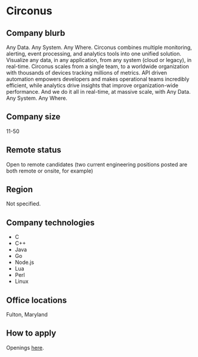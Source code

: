 # Circonus

## Company blurb

Any Data. Any System. Any Where. Circonus combines multiple monitoring, alerting, event processing, and analytics tools into one unified solution. Visualize any data, in any application, from any system (cloud or legacy), in real-time. Circonus scales from a single team, to a worldwide organization with thousands of devices tracking millions of metrics. API driven automation empowers developers and makes operational teams incredibly efficient, while analytics drive insights that improve organization-wide performance.
And we do it all in real-time, at massive scale, with Any Data. Any System. Any Where.

## Company size

11-50

## Remote status

Open to remote candidates (two current engineering positions posted are both remote or onsite, for example)

## Region

Not specified.

## Company technologies

* C
* C++
* Java
* Go
* Node.js
* Lua
* Perl
* Linux

## Office locations

Fulton, Maryland

## How to apply

Openings [here](https://jobs.lever.co/circonus).
